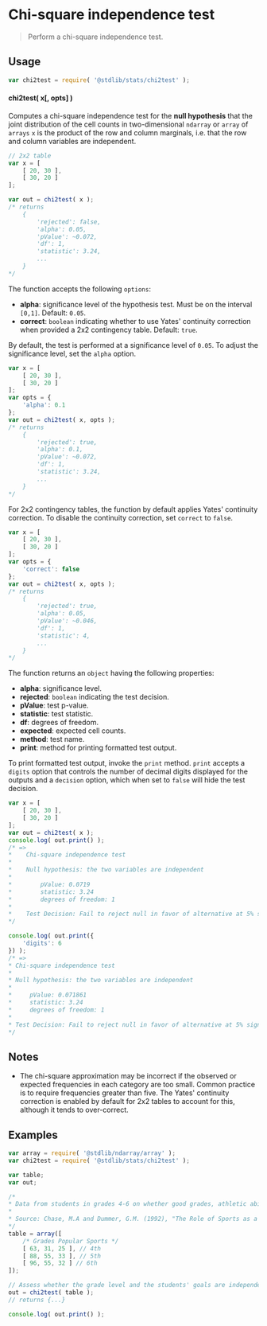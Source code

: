<!--

@license Apache-2.0

Copyright (c) 2020 The Stdlib Authors.

Licensed under the Apache License, Version 2.0 (the "License");
you may not use this file except in compliance with the License.
You may obtain a copy of the License at

   http://www.apache.org/licenses/LICENSE-2.0

Unless required by applicable law or agreed to in writing, software
distributed under the License is distributed on an "AS IS" BASIS,
WITHOUT WARRANTIES OR CONDITIONS OF ANY KIND, either express or implied.
See the License for the specific language governing permissions and
limitations under the License.

-->

# Chi-square independence test

> Perform a chi-square independence test.

<section class="usage">

## Usage

```javascript
var chi2test = require( '@stdlib/stats/chi2test' );
```

#### chi2test( x\[, opts] )

Computes a chi-square independence test for the **null hypothesis** that the joint distribution of the cell counts in two-dimensional `ndarray` or `array` of `arrays` `x` is the product of the row and column marginals, i.e. that the row and column variables are independent.

```javascript
// 2x2 table
var x = [
    [ 20, 30 ],
    [ 30, 20 ]
];

var out = chi2test( x );
/* returns
    {
        'rejected': false,
        'alpha': 0.05,
        'pValue': ~0.072,
        'df': 1,
        'statistic': 3.24,
        ...
    }
*/
```

The function accepts the following `options`:

-   **alpha**: significance level of the hypothesis test. Must be on the interval `[0,1]`. Default: `0.05`.
-   **correct**: `boolean` indicating whether to use Yates' continuity correction when provided a 2x2 contingency table. Default: `true`.

By default, the test is performed at a significance level of `0.05`. To adjust the significance level, set the `alpha` option.

```javascript 
var x = [
    [ 20, 30 ],
    [ 30, 20 ]
];
var opts = {
    'alpha': 0.1
};
var out = chi2test( x, opts );
/* returns
    {
        'rejected': true,
        'alpha': 0.1,
        'pValue': ~0.072,
        'df': 1,
        'statistic': 3.24,
        ...
    }
*/
```

For 2x2 contingency tables, the function by default applies Yates' continuity correction. To disable the continuity correction, set `correct` to `false`.

```javascript 
var x = [
    [ 20, 30 ],
    [ 30, 20 ]
];
var opts = {
    'correct': false
};
var out = chi2test( x, opts );
/* returns
    {
        'rejected': true,
        'alpha': 0.05,
        'pValue': ~0.046,
        'df': 1,
        'statistic': 4,
        ...
    }
*/
```

The function returns an `object` having the following properties:

-   **alpha**: significance level.
-   **rejected**: `boolean` indicating the test decision.
-   **pValue**: test p-value.
-   **statistic**: test statistic.
-   **df**: degrees of freedom.
-   **expected**: expected cell counts.
-   **method**: test name.
-   **print**: method for printing formatted test output.

To print formatted test output, invoke the `print` method. `print` accepts a `digits` option that controls the number of decimal digits displayed for the outputs and a `decision` option, which when set to `false` will hide the test decision.

<!-- run-disable -->

```javascript
var x = [
    [ 20, 30 ],
    [ 30, 20 ]
];
var out = chi2test( x );
console.log( out.print() );
/* =>
*    Chi-square independence test
*
*    Null hypothesis: the two variables are independent
*
*        pValue: 0.0719
*        statistic: 3.24
*        degrees of freedom: 1
*
*    Test Decision: Fail to reject null in favor of alternative at 5% significance level
*/

console.log( out.print({ 
    'digits': 6 
}) );
/* =>
* Chi-square independence test
*
* Null hypothesis: the two variables are independent
*
*     pValue: 0.071861
*     statistic: 3.24
*     degrees of freedom: 1
*
* Test Decision: Fail to reject null in favor of alternative at 5% significance level
*/
```

</section>

<!-- /.usage -->

<section class="notes">

## Notes

-   The chi-square approximation may be incorrect if the observed or expected frequencies in each category are too small. Common practice is to require frequencies greater than five. The Yates' continuity correction is enabled by default for 2x2 tables to account for this, although it tends to over-correct.

</section>

<!-- /.notes -->

<section class="examples">

## Examples

<!-- eslint no-undef: "error" -->

```javascript
var array = require( '@stdlib/ndarray/array' );
var chi2test = require( '@stdlib/stats/chi2test' );

var table;
var out;

/*
* Data from students in grades 4-6 on whether good grades, athletic ability, or popularity are most important to them:
*
* Source: Chase, M.A and Dummer, G.M. (1992), "The Role of Sports as a Social Determinant for Children"
*/
table = array([
    /* Grades Popular Sports */
    [ 63, 31, 25 ], // 4th
    [ 88, 55, 33 ], // 5th
    [ 96, 55, 32 ] // 6th
]);

// Assess whether the grade level and the students' goals are independent of each other:
out = chi2test( table );
// returns {...}

console.log( out.print() );
```

</section>

<!-- /.examples -->

<section class="links">

</section>

<!-- /.links -->
